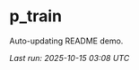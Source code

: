 # p_train

Auto-updating README demo.

<!--START_SECTION:status-->
_Last run: 2025-10-15 03:08 UTC_
<!--END_SECTION:status-->































































































































































































































































































































































































































































































































































































































































































































































































































































































































































































































































































































































































































